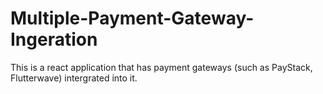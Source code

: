 # Multiple-Payment-Gateway-Ingeration
This is a react application that has payment gateways (such as PayStack, Flutterwave) intergrated into it.
